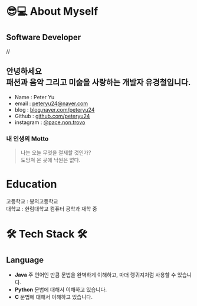 # :sunglasses:💻 About Myself

## Software Developer
//<img src = ""/>

## 안녕하세요 <br>패션과 음악 그리고 미술을 사랑하는 개발자 유경철입니다.

- Name : Peter Yu
- email : peteryu24@naver.com
- blog : [blog.naver.com/peteryu24](https://blog.naver.com/peteryu24)
- Github : [github.com/peteryu24](https://github.com/peteryu24)
- instagram : [@pace.non.trovo](https://www.instagram.com/pace.non.trovo/)



### **내 인생의 Motto**
> 나는 오늘 무엇을 절제할 것인가?   <br>
도망쳐 온 곳에 낙원은 없다. 


# Education

고등학교 : 봉의고등학교  <br>
대학교 : 한림대학교 컴퓨터 공학과 재학 중  <br>


   
# 🛠 Tech Stack 🛠

## Language
- **Java** 주 언어인 만큼 문법을 완벽하게 이해하고, 마더 랭귀지처럼 사용할 수 있습니다.
- **Python** 문법에 대해서 이해하고 있습니다.
- **C** 문법에 대해서 이해하고 있습니다.


